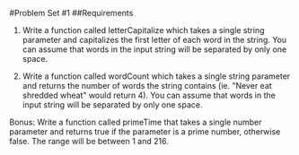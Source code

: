 #Problem Set #1
##Requirements
1. Write a function called letterCapitalize which takes a single string parameter and capitalizes the first letter of each word in the string. You can assume that words in the input string will be separated by only one space.

2. Write a function called wordCount which takes a single string parameter and returns the number of words the string contains (ie. "Never eat shredded wheat" would return 4). You can assume that words in the input string will be separated by only one space.

Bonus:
Write a function called primeTime that takes a single number parameter and returns true if the parameter is a prime number, otherwise false. The range will be between 1 and 216.
